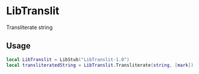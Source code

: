 # LibTranslit

Transliterate string

## Usage

```Lua
local LibTranslit = LibStub("LibTranslit-1.0")
local transliteratedString = LibTranslit.Transliterate(string, [mark])
```